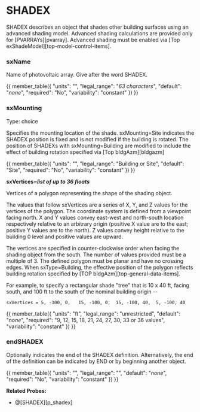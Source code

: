 # SHADEX

SHADEX describes an object that shades other building surfaces using an advanced shading model.  Advanced shading calculations are provided only for [PVARRAYs][pvarray]. Advanced shading must be enabled via [Top exShadeModel][top-model-control-items].

### sxName

Name of photovoltaic array. Give after the word SHADEX.

{{
  member_table({
    "units": "",
    "legal_range": "*63 characters*", 
    "default": "*none*",
    "required": "No",
    "variability": "constant" 
  })
}}

### sxMounting

Type: choice

Specifies the mounting location of the shade.  sxMounting=Site indicates the SHADEX position is fixed and is not modified if the building is rotated.  The position of SHADEXs with sxMounting=Building are modified to include the effect of building rotation specified via [Top bldgAzm][bldgazm]

{{
  member_table({
    "units": "",
    "legal_range": "Building or Site", 
    "default": "Site",
    "required": "No",
    "variability": "constant" 
  })
}}

**sxVertices=*list of up to 36 floats***

Vertices of a polygon representing the shape of the shading object.

The values that follow sxVertices are a series of X, Y, and Z values for the vertices of the polygon. The coordinate system is defined from a viewpoint facing north.  X and Y values convey east-west and north-south location respectively relative to an arbitrary origin (positive X value are to the east; positive Y values are to the north).  Z values convey height relative to the building 0 level and positive values are upward.

The vertices are specified in counter-clockwise order when facing the shading object from the south.  The number of values provided must be a multiple of 3.  The defined polygon must be planar and have no crossing edges.  When sxType=Building, the effective position of the polygon reflects building rotation specified by [TOP bldgAzm][top-general-data-items].

For example, to specify a rectangular shade "tree" that is 10 x 40 ft, facing south, and 100 ft to the south of the nominal building origin --

    sxVertices = 5, -100, 0,   15, -100, 0,  15, -100, 40,  5, -100, 40

{{
  member_table({
    "units": "ft",
    "legal_range": "unrestricted", 
    "default": "*none*",
    "required": "9, 12, 15, 18, 21, 24, 27, 30, 33 or 36 values",
    "variability": "constant" 
  })
}}

### endSHADEX

Optionally indicates the end of the SHADEX definition. Alternatively, the end of the definition can be indicated by END or by beginning another object.

{{
  member_table({
    "units": "",
    "legal_range": "", 
    "default": "*none*",
    "required": "No",
    "variability": "constant" 
  })
}}

**Related Probes:**

- @[SHADEX][p_shadex]
